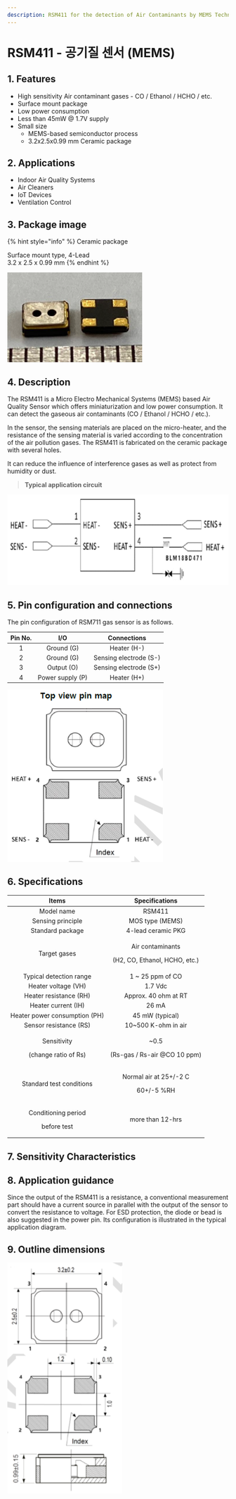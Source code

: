 ```yaml
---
description: RSM411 for the detection of Air Contaminants by MEMS Technology
---
```


# RSM411 - 공기질 센서 \(MEMS\)

## 1. Features

* High sensitivity Air contaminant gases - CO / Ethanol / HCHO / etc.
* Surface mount package
* Low power consumption
* Less than 45mW @ 1.7V supply
* Small size
  * MEMS-based semiconductor process
  * 3.2ⅹ2.5x0.99 mm Ceramic package

## 2. Applications

* Indoor Air Quality Systems
* Air Cleaners
* IoT Devices
* Ventilation Control

## 3. Package image

{% hint style="info" %}
Ceramic package

Surface mount type, 4-Lead  
3.2 x 2.5 x 0.99 mm
{% endhint %}

![Figure 1. Sensor package \(Ceramic\)](../.gitbook/assets/rsm411_package.png)

## 4. Description

The RSM411 is a Micro Electro Mechanical Systems \(MEMS\) based Air Quality Sensor which offers miniaturization and low power consumption. It can detect the gaseous air contaminants \(CO / Ethanol / HCHO / etc.\). 

In the sensor, the sensing materials are placed on the micro-heater, and the resistance of the sensing material is varied according to the concentration of the air pollution gases. The RSM411 is fabricated on the ceramic package with several holes. 

It can reduce the influence of interference gases as well as protect from humidity or dust.

> **Typical application circuit**

![Figure 2. Basic measurement circuit](../.gitbook/assets/rsm411_circuit.png)

## 5. Pin configuration and connections

The pin configuration of RSM711 gas sensor is as follows.

| Pin No. | I/O | Connections |
| :---: | :---: | :---: |
| 1 | Ground \(G\) | Heater \(H-\) |
| 2 | Ground \(G\) | Sensing electrode \(S-\) |
| 3 | Output \(O\) | Sensing electrode \(S+\) |
| 4 | Power supply \(P\) | Heater \(H+\) |

![Figure 3. RSM411 Pin connections](../.gitbook/assets/rsm411_pin-connections.png)

## 6. Specifications

<table>
  <thead>
    <tr>
      <th style="text-align:center">Items</th>
      <th style="text-align:center">Specifications</th>
    </tr>
  </thead>
  <tbody>
    <tr>
      <td style="text-align:center">Model name</td>
      <td style="text-align:center">RSM411</td>
    </tr>
    <tr>
      <td style="text-align:center">Sensing principle</td>
      <td style="text-align:center">MOS type (MEMS)</td>
    </tr>
    <tr>
      <td style="text-align:center">Standard package</td>
      <td style="text-align:center">4-lead ceramic PKG</td>
    </tr>
    <tr>
      <td style="text-align:center">Target gases</td>
      <td style="text-align:center">
        <p>Air contaminants</p>
        <p>(H2, CO, Ethanol, HCHO, etc.)</p>
      </td>
    </tr>
    <tr>
      <td style="text-align:center">Typical detection range</td>
      <td style="text-align:center">1 ~ 25 ppm of CO</td>
    </tr>
    <tr>
      <td style="text-align:center">Heater voltage (VH)</td>
      <td style="text-align:center">1.7 Vdc</td>
    </tr>
    <tr>
      <td style="text-align:center">Heater resistance (RH)</td>
      <td style="text-align:center">Approx. 40 ohm at RT</td>
    </tr>
    <tr>
      <td style="text-align:center">Heater current (IH)</td>
      <td style="text-align:center">26 mA</td>
    </tr>
    <tr>
      <td style="text-align:center">Heater power consumption (PH)</td>
      <td style="text-align:center">45 mW (typical)</td>
    </tr>
    <tr>
      <td style="text-align:center">Sensor resistance (RS)</td>
      <td style="text-align:center">10~500 K-ohm in air</td>
    </tr>
    <tr>
      <td style="text-align:center">
        <p>Sensitivity</p>
        <p>(change ratio of Rs)</p>
      </td>
      <td style="text-align:center">
        <p>~0.5</p>
        <p>(Rs-gas / Rs-air @CO 10 ppm)</p>
      </td>
    </tr>
    <tr>
      <td style="text-align:center">Standard test conditions</td>
      <td style="text-align:center">
        <p>Normal air at 25+/-2 C</p>
        <p>60+/-5 %RH</p>
      </td>
    </tr>
    <tr>
      <td style="text-align:center">
        <p>Conditioning period</p>
        <p>before test</p>
      </td>
      <td style="text-align:center">more than 12-hrs</td>
    </tr>
  </tbody>
</table>

## 7. Sensitivity Characteristics



## 8. Application guidance

Since the output of the RSM411 is a resistance, a conventional measurement part should have a current source in parallel with the output of the sensor to convert the resistance to voltage. For ESD protection, the diode or bead is also suggested in the power pin. Its configuration is illustrated in the typical application diagram.

## 9. Outline dimensions

![Figure 5. Structure and dimensions](../.gitbook/assets/rsm411_outline_dimensions.png)



